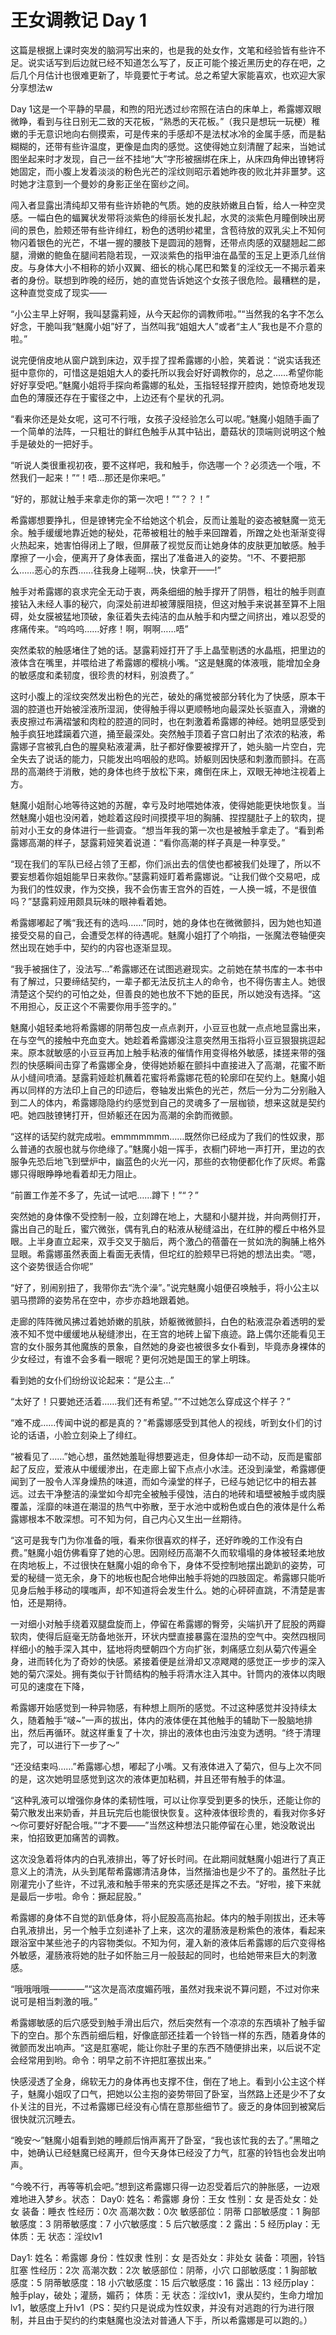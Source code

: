 # 王女调教记 Day 1

这篇是根据上课时突发的脑洞写出来的，也是我的处女作，文笔和经验皆有些许不足。说实话写到后边就已经不知道怎么写了，反正可能个接近黑历史的存在吧，之后几个月估计也很难更新了，毕竟要忙于考试。总之希望大家能喜欢，也欢迎大家分享想法w 

Day 1这是一个平静的早晨，和煦的阳光透过纱帘照在洁白的床单上，希露娜双眼微睁，看到与往日别无二致的天花板，“熟悉的天花板。”（我只是想玩一玩梗）稚嫩的手无意识地向右侧摸索，可是传来的手感却不是法杖冰冷的金属手感，而是黏糊糊的，还带有些许温度，更像是血肉的感觉。这使得她立刻清醒了起来，当她试图坐起来时才发现，自己一丝不挂地“大”字形被捆绑在床上，从床四角伸出镣铐将她固定，而小腹上发着淡淡的粉色光芒的淫纹则昭示着她昨夜的败北并非噩梦。这时她才注意到一个曼妙的身影正坐在窗纱之间。

闯入者显露出清纯却又带有些许娇艳的气质。她的皮肤娇嫩且白皙，给人一种空灵感。一幅白色的蝠翼状发带将淡紫色的绯丽长发扎起，水灵的淡紫色月瞳倒映出房间的景色，脸颊还带有些许绯红，粉色的透明纱裙里，含苞待放的双乳尖上不知何物闪着银色的光芒，不堪一握的腰肢下是圆润的翘臀，还带点肉感的双腿翘起二郎腿，滑嫩的鲍鱼在腿间若隐若现，一双淡紫色的指甲油在晶莹的玉足上更添几丝俏皮。与身体大小不相称的娇小双翼、细长的桃心尾巴和繁复的淫纹无一不揭示着来者的身份。联想到昨晚的经历，她的直觉告诉她这个女孩子很危险。最糟糕的是，这种直觉变成了现实——

“小公主早上好啊，我叫瑟露莉娅，从今天起你的调教师啦。”“当然我的名字不怎么好念，干脆叫我“魅魔小姐”好了，当然叫我“姐姐大人”或者“主人”我也是不介意的啦。”

说完便俏皮地从窗户跳到床边，双手捏了捏希露娜的小脸，笑着说：“说实话我还挺中意你的，可惜这是姐姐大人的委托所以我会好好调教你的，总之……希望你能好好享受吧。”魅魔小姐将手探向希露娜的私处，玉指轻轻撑开腔肉，她惊奇地发现血色的薄膜还存在于蜜径之中，上边还有个星状的孔洞。

“看来你还是处女呢，这可不行哦，女孩子没经验怎么可以呢。”魅魔小姐随手画了一个简单的法阵，一只粗壮的鲜红色触手从其中钻出，蘑菇状的顶端则说明这个触手是破处的一把好手。

“听说人类很重视初夜，要不这样吧，我和触手，你选哪一个？必须选一个哦，不然我们一起来！”“！唔…那还是你来吧。”

“好的，那就让触手来拿走你的第一次吧！”“？？！”

希露娜想要挣扎，但是镣铐完全不给她这个机会，反而让羞耻的姿态被魅魔一览无余。触手缓缓地靠近她的秘处，花蒂被粗壮的触手来回蹭着，所蹭之处也渐渐变得火热起来，她害怕得闭上了眼，但屏蔽了视觉反而让她身体的皮肤更加敏感。触手摩擦了一小会，便离开了身体表面，摆出了准备进入的姿势。“!不、不要把那么……恶心的东西……往我身上碰啊…快，快拿开——!”

触手对希露娜的哀求完全无动于衷，两条细细的触手撑开了阴唇，粗壮的触手则直接钻入未经人事的秘穴，向深处前进却被薄膜阻挠，但这对触手来说甚至算不上阻碍，处女膜被猛地顶破，象征着失去纯洁的血从触手和内壁之间挤出，难以忍受的疼痛传来。“呜呜呜……好疼！啊，啊啊……唔”

突然柔软的触感堵住了她的话。瑟露莉娅打开了手上晶莹剔透的水晶瓶，把里边的液体含在嘴里，并喂给进了希露娜的樱桃小嘴。“这是魅魔的体液哦，能增加全身的敏感度和柔韧度，很珍贵的材料，别浪费了。”

这时小腹上的淫纹突然发出粉色的光芒，破处的痛觉被部分转化为了快感，原本干涸的腔道也开始被淫液所湿润，使得触手得以更顺畅地向最深处长驱直入，滑嫩的表皮擦过布满褶皱和肉粒的腔道的同时，也在刺激着希露娜的神经。她明显感受到触手疯狂地蹂躏着穴道，捅至最深处。突然触手顶着子宫口射出了浓浓的粘液，希露娜子宫被乳白色的腥臭粘液灌满，肚子都好像要被撑开了，她头脑一片空白，完全失去了说话的能力，只能发出呜咽般的悲鸣。娇躯则因快感和刺激而颤抖。在高昂的高潮终于消散，她的身体也终于放松下来，瘫倒在床上，双眼无神地注视着上方。

魅魔小姐耐心地等待这她的苏醒，幸亏及时地喂她体液，使得她能更快地恢复。当然魅魔小姐也没闲着，她趁着这段时间摸摸平坦的胸脯、捏捏腿肚子上的软肉，提前对小王女的身体进行一些调查。“想当年我的第一次也是被触手拿走了。“看到希露娜高潮的样子，瑟露莉娅笑着说道：“看你高潮的样子真是一种享受。”

“现在我们的军队已经占领了王都，你们派出去的信使也都被我们处理了，所以不要妄想着你姐姐能早日来救你。”瑟露莉娅盯着希露娜说。“让我们做个交易吧，成为我们的性奴隶，作为交换，我不会伤害王宫外的百姓，一人换一城，不是很值吗？”瑟露莉娅用颇具玩味的眼神看着她。

希露娜嘟起了嘴“我还有的选吗……”同时，她的身体也在微微颤抖，因为她也知道接受交易的自己，会遭受怎样的待遇呢。魅魔小姐打了个响指，一张魔法卷轴便突然出现在她手中，契约的内容也逐渐显现。

“我手被捆住了，没法写…”希露娜还在试图逃避现实。之前她在禁书库的一本书中有了解过，只要缔结契约，一辈子都无法反抗主人的命令，也不得伤害主人。她很清楚这个契约的可怕之处，但善良的她也放不下她的臣民，所以她没有选择。“这不用担心，反正这个不需要你用手签字的。”

魅魔小姐轻柔地将希露娜的阴蒂包皮一点点剥开，小豆豆也就一点点地显露出来，在与空气的接触中充血变大。她趁着希露娜没注意突然用玉指将小豆豆狠狠挑逗起来。原本就敏感的小豆豆再加上触手粘液的催情作用变得格外敏感，揉搓来带的强烈的快感瞬间击穿了希露娜全身，使得她娇躯在颤抖中直接进入了高潮，花蜜不断从小缝间喷涌。瑟露莉娅趁机蘸着花蜜将希露娜花苞的轮廓印在契约上。魅魔小姐再以同样的方法印上自己的印迹后，卷轴发出紫色的光芒，然后一分为二分别融入到二人的体内，希露娜隐隐约约感觉到自己的灵魂多了一层枷锁，想来这就是契约吧。她四肢镣铐打开，但娇躯还在因为高潮的余韵而微颤。

“这样的话契约就完成啦。emmmmmmm……既然你已经成为了我们的性奴隶，那么普通的衣服也就与你绝缘了。”魅魔小姐一挥手，衣橱门砰地一声打开，里边的衣服争先恐后地飞到壁炉中，幽蓝色的火光一闪，那些的衣物便都化作了灰烬。希露娜只得眼睁睁地看着却无力阻止。

“前置工作差不多了，先试一试吧……蹲下！”“？”

突然她的身体像不受控制一般，立刻蹲在地上，大腿和小腿并拢，并向两侧打开，露出自己的耻丘，蜜穴微张，偶有乳白的粘液从秘缝溢出，在红肿的樱丘中格外显眼。上半身直立起来，双手交叉于脑后，两个激凸的蓓蕾在一贫如洗的胸脯上格外显眼。希露娜虽然表面上看面无表情，但坨红的脸颊早已将她的想法出卖。“嗯，这个姿势很适合你呢”

“好了，别闹别扭了，我带你去“洗个澡”。”说完魅魔小姐便召唤触手，将小公主以驷马攒蹄的姿势吊在空中，亦步亦趋地跟着她。

走廊的阵阵微风拂过着她娇嫩的肌肤，娇躯微微颤抖，白色的粘液混杂着透明的爱液不知不觉中缓缓地从秘缝渗出，在王宫的地砖上留下痕迹。路上偶尔还能看见王宫的女仆服务其他魔族的景象，自然她的身姿也被很多女仆看到，毕竟赤身裸体的少女经过，有谁不会多看一眼呢？更何况她是国王的掌上明珠。

看到她的女仆们纷纷议论起来：“是公主…”

“太好了！只要她还活着……我们还有希望。”“不过她怎么穿成这个样子？”

“难不成……传闻中说的都是真的？”希露娜感受到其他人的视线，听到女仆们的讨论的话语，小脸立刻染上了绯红。

“被看见了……”她心想，虽然她羞耻得想要逃走，但身体却一动不动，反而是蜜部起了反应，爱液从中缓缓渗出，在走廊上留下点点小水洼。还没到澡堂，希露娜便闻到了一股令人浑身燥热的味道，而如今澡堂的样子，已经与她记忆中的相去甚远。过去干净整洁的澡堂如今却完全被触手侵蚀，洁白的地砖和墙壁被触手或肉膜覆盖，淫靡的味道在潮湿的热气中弥散，至于水池中或粉色或白色的液体是什么希露娜根本不敢深想。可不知为何，自己内心又生出一丝期待。

“这可是我专门为你准备的哦，看来你很喜欢的样子，还好昨晚的工作没有白费。”魅魔小姐仿佛看穿了她的心思。因刚经历高潮不久而软塌塌的身体被轻柔地放在肉地板上，不过很快在魅魔小姐的命令下，身体不受控制地摆出跪趴的姿势，可爱的秘缝一览无余，身下的地板也配合地伸出触手将她的四肢固定。希露娜只能听见身后触手移动的噗嗤声，却不知道将会发生什么。她的心砰砰直跳，不清楚是害怕，还是期待。

一对细小对触手绕着双腿盘旋而上，停留在希露娜的臀旁，尖端扒开了屁股的两瓣软肉，使得后庭毫无防备地张开，环状内壁直接暴露在湿热的空气中。突然四根同样细小的触手深入其中，猛地将肉壁朝四个方向扩张，刺痛感立刻从菊穴传遍全身，进而转化为了奇妙的快感。紧接着便是丝滑却又凉飕飕的感觉正一步步的深入她的菊穴深处。拥有类似于针筒结构的触手将清水注入其中。针筒内的液体以肉眼可见的速度在下降，

希露娜开始感觉到一种异物感，有种想上厕所的感觉。不过这种感觉并没持续太久，随着触手“啵~”一声的拔出，体内的液体便在其他触手的辅助下一股脑地排出，然后再循环。就这样重复了十次，排出的液体也由污浊变为透明。“终于清理完了，可以进行下一步了～”

“还没结束吗……”希露娜心想，嘟起了小嘴。又有液体进入了菊穴，但与上次不同的是，这次她明显感觉到这次的液体更加粘稠，并且还带有触手的体温。

“这种乳液可以增强你身体的柔韧性哦，可以让你享受到更多的快乐，还能让你的菊穴散发出来奶香，并且玩完后也能很快恢复。这种液体很珍贵的，看我对你多好～你可要好好配合哦。”“才不要——”当然这种想法只能停留在心里，她没敢说出来，怕招致更加痛苦的调教。

这次没急着将体内的白乳液排出，等了好长时间。在此期间就魅魔小姐进行了真正意义上的清洗，从头到尾帮希露娜清洁身体，当然揩油也是少不了的。虽然肚子比刚灌完小了些许，不过乳液和触手带来的充实感还是挥之不去。“好啦，接下来就是最后一步啦。命令：撅起屁股。”

希露娜的身体不自觉的趴低身体，将小屁股高高抬起。体内的触手刚拔出，还未等白乳液排出，另一个触手立刻递补了上来，这次的灌肠液是粉紫色的液体，看起来跟浴室中某些池子的内容物类似。不知为何，灌入新的液体后希露娜的后穴变得格外敏感，灌肠液将她的肚子如怀胎三月一般鼓起的同时，也给她带来巨大的刺激感。

“哦哦哦哦————”“这次是高浓度媚药哦，虽然对我来说不算问题，不过对你来说可是相当刺激的哦。”

希露娜敏感的后穴感受到触手滑出后穴，然后突然有一个凉凉的东西填补了触手留下的空白。那个东西前细后粗，好像底部还挂着一个铃铛一样的东西，随着身体的微颤而发出响声。“这是肛塞呢，能让你肚子里的东西不随便排出来，以后说不定会经常用到哟。命令：明早之前不许把肛塞拔出来。”

快感浸透了全身，绵软无力的身体再也支撑不住，倒在了地上。看到小公主这个样子，魅魔小姐叹了口气，把她以公主抱的姿势带回了卧室，当然路上还是少不了女仆关注的目光，不过希露娜已经没有心情在意那些细节了。疲乏的身体回到被窝后很快就沉沉睡去。

“晚安～”魅魔小姐看到她的睡颜后悄声离开了卧室，“我也该忙我的去了。”黑暗之中，她确认已经魅魔已经离开，但今天身体已经没了力气，肛塞的铃铛也会发出响声。

“今晚不行，再等等机会吧。”想到这希露娜只得一边忍受着后穴的肿胀感，一边艰难地进入梦乡。状态：
Day0:
姓名：希露娜
身份：王女
性别：女
是否处女：处女
装备：睡衣
性经历：0次
高潮次数：0次
敏感部位：阴蒂
口部敏感度：1
胸部敏感度：3
阴蒂敏感度：7
小穴敏感度：5
后穴敏感度：2
露出：5
经历play：无
体质：无
状态：淫纹lv1

Day1:
姓名：希露娜
身份：性奴隶
性别：女
是否处女：非处女
装备：项圈，铃铛肛塞
性经历：2次
高潮次数：2次
敏感部位：阴蒂，小穴
口部敏感度：1
胸部敏感度：5
阴蒂敏感度：18
小穴敏感度：15
后穴敏感度：16
露出：13
经历play：触手play，破处；灌肠，媚药；
体质：无
状态：淫纹lv1，隶从契约，生命力增加lv1，敏感度上升lv1（PS：契约只是说成为性奴隶，并没有对逃跑的行为进行限制，并且由于契约的约束魅魔也没法对普通人下手，所以希露娜是可以跑的。）

 